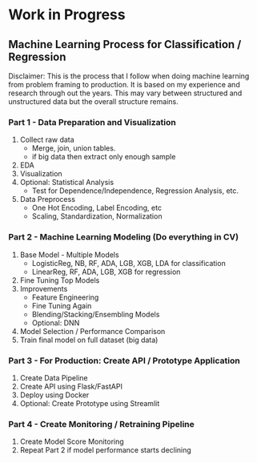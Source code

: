# Work in Progress
## Machine Learning Process for Classification / Regression

Disclaimer: This is the process that I follow when doing machine learning from problem framing to production. It is based on my experience and research through out the years. This may vary between structured and unstructured data but the overall structure remains.

### Part 1 - Data Preparation and Visualization
1. Collect raw data
    - Merge, join, union tables.
    - if big data then extract only enough sample
2. EDA
3. Visualization
4. Optional: Statistical Analysis
    - Test for Dependence/Independence, Regression Analysis, etc.
5. Data Preprocess
    - One Hot Encoding, Label Encoding, etc
    - Scaling, Standardization, Normalization

### Part 2 - Machine Learning Modeling (Do everything in CV)
1. Base Model - Multiple Models
    - LogisticReg, NB, RF, ADA, LGB, XGB, LDA for classification
    - LinearReg, RF, ADA, LGB, XGB for regression
2. Fine Tuning Top Models
3. Improvements
    - Feature Engineering
    - Fine Tuning Again
    - Blending/Stacking/Ensembling Models
    - Optional: DNN
4. Model Selection / Performance Comparison
5. Train final model on full dataset (big data)

### Part 3 - For Production: Create API / Prototype Application
1. Create Data Pipeline
2. Create API using Flask/FastAPI
3. Deploy using Docker
4. Optional: Create Prototype using Streamlit

### Part 4 - Create Monitoring / Retraining Pipeline
1. Create Model Score Monitoring
2. Repeat Part 2 if model performance starts declining
